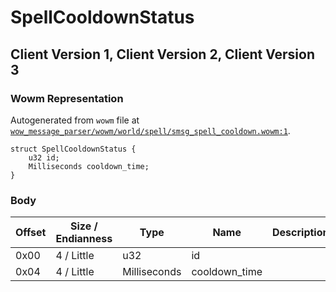 # SpellCooldownStatus

## Client Version 1, Client Version 2, Client Version 3

### Wowm Representation

Autogenerated from `wowm` file at [`wow_message_parser/wowm/world/spell/smsg_spell_cooldown.wowm:1`](https://github.com/gtker/wow_messages/tree/main/wow_message_parser/wowm/world/spell/smsg_spell_cooldown.wowm#L1).
```rust,ignore
struct SpellCooldownStatus {
    u32 id;
    Milliseconds cooldown_time;
}
```
### Body

| Offset | Size / Endianness | Type | Name | Description | Comment |
| ------ | ----------------- | ---- | ---- | ----------- | ------- |
| 0x00 | 4 / Little | u32 | id |  |  |
| 0x04 | 4 / Little | Milliseconds | cooldown_time |  |  |


